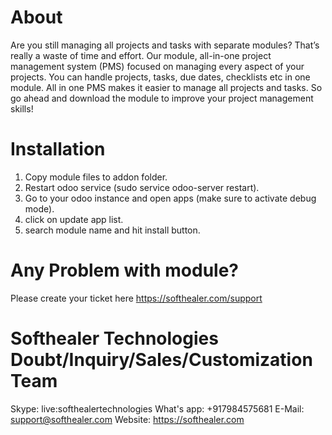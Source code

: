 About
============
Are you still managing all projects and tasks with separate modules? That’s really a waste of time and effort. Our module, all-in-one project management system (PMS) focused on managing every aspect of your projects. You can handle projects, tasks, due dates, checklists etc in one module. All in one PMS makes it easier to manage all projects and tasks. So go ahead and download the module to improve your project management skills!


Installation
============
1) Copy module files to addon folder.
2) Restart odoo service (sudo service odoo-server restart).
3) Go to your odoo instance and open apps (make sure to activate debug mode).
4) click on update app list.
5) search module name and hit install button.

Any Problem with module?
=====================================
Please create your ticket here https://softhealer.com/support

Softhealer Technologies Doubt/Inquiry/Sales/Customization Team
=====================================
Skype: live:softhealertechnologies
What's app: +917984575681
E-Mail: support@softhealer.com
Website: https://softhealer.com
